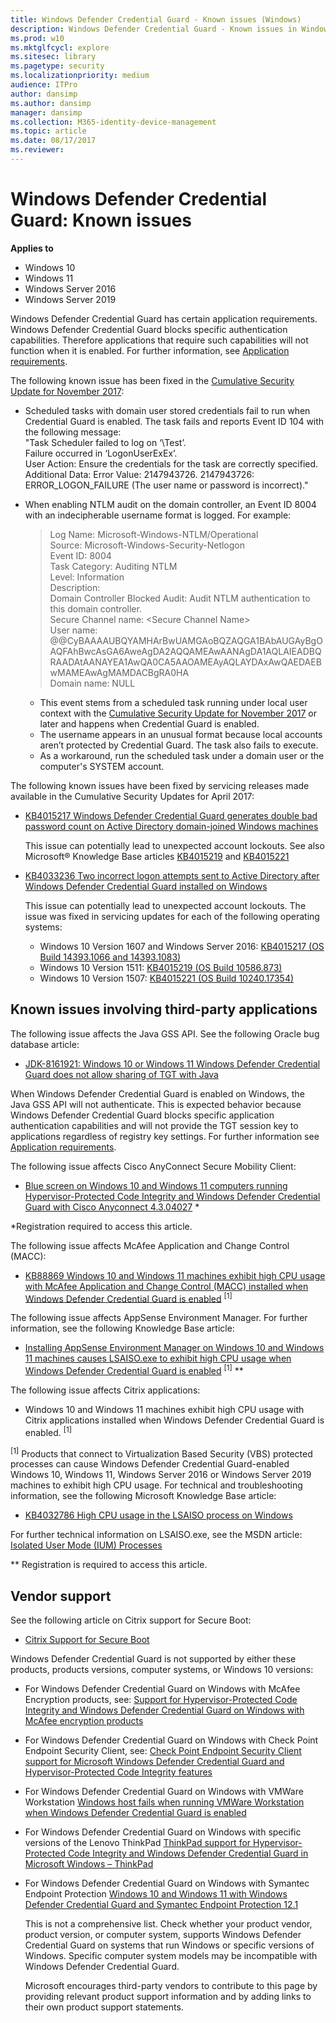 ```yaml
---
title: Windows Defender Credential Guard - Known issues (Windows)
description: Windows Defender Credential Guard - Known issues in Windows Enterprise
ms.prod: w10
ms.mktglfcycl: explore
ms.sitesec: library
ms.pagetype: security
ms.localizationpriority: medium
audience: ITPro
author: dansimp
ms.author: dansimp
manager: dansimp
ms.collection: M365-identity-device-management
ms.topic: article
ms.date: 08/17/2017
ms.reviewer: 
---
```


# Windows Defender Credential Guard: Known issues 

**Applies to**
- Windows 10
- Windows 11
- Windows Server 2016
- Windows Server 2019
 
Windows Defender Credential Guard has certain application requirements. Windows Defender Credential Guard blocks specific authentication capabilities. Therefore applications that require such capabilities will not function when it is enabled. For further information, see [Application requirements](/windows/access-protection/credential-guard/credential-guard-requirements#application-requirements). 

The following known issue has been fixed in the [Cumulative Security Update for November 2017](https://support.microsoft.com/help/4051033):

-  Scheduled tasks with domain user stored credentials fail to run when Credential Guard is enabled. The task fails and reports Event ID 104 with the following message: <br>
   "Task Scheduler failed to log on ‘\Test’. <br>
   Failure occurred in ‘LogonUserExEx’. <br>
   User Action: Ensure the credentials for the task are correctly specified. <br>
   Additional Data: Error Value: 2147943726. 2147943726: ERROR\_LOGON\_FAILURE (The user name or password is incorrect)."
-  When enabling NTLM audit on the domain controller, an Event ID 8004 with an indecipherable username format is logged. For example:
   > Log Name: Microsoft-Windows-NTLM/Operational  
    Source: Microsoft-Windows-Security-Netlogon  
    Event ID: 8004  
    Task Category: Auditing NTLM  
    Level:         Information  
    Description:  
    Domain Controller Blocked Audit: Audit NTLM authentication to this domain controller.  
    Secure Channel name: \<Secure Channel Name>  
    User name:  
    @@CyBAAAAUBQYAMHArBwUAMGAoBQZAQGA1BAbAUGAyBgOAQFAhBwcAsGA6AweAgDA2AQQAMEAwAANAgDA1AQLAIEADBQRAADAtAANAYEA1AwQA0CA5AAOAMEAyAQLAYDAxAwQAEDAEBwMAMEAwAgMAMDACBgRA0HA  
    Domain name: NULL
    
    - This event stems from a scheduled task running under local user context with the [Cumulative Security Update for November 2017](https://support.microsoft.com/topic/november-27-2017-kb4051033-os-build-14393-1914-447b6b88-e75d-0a24-9ab9-5dcda687aaf4) or later and happens when Credential Guard is enabled.
    - The username appears in an unusual format because local accounts aren’t protected by Credential Guard. The task also fails to execute.
    - As a workaround, run the scheduled task under a domain user or the computer's SYSTEM account.

The following known issues have been fixed by servicing releases made available in the Cumulative Security Updates for April 2017:

- [KB4015217 Windows Defender Credential Guard generates double bad password count on Active Directory domain-joined Windows machines](https://support.microsoft.com/help/4015217/windows-10-update-kb4015217)

     This issue can potentially lead to unexpected account lockouts. See also Microsoft® Knowledge Base articles [KB4015219](https://support.microsoft.com/help/4015219/windows-10-update-kb4015219) and [KB4015221](https://support.microsoft.com/help/4015221/windows-10-update-kb4015221)


- [KB4033236 Two incorrect logon attempts sent to Active Directory after Windows Defender Credential Guard installed on Windows](https://support.microsoft.com/help/4033236/two-incorrect-logon-attempts-sent-to-active-directory-after-credential?preview)

    This issue can potentially lead to unexpected account lockouts. The issue was fixed in servicing updates for each of the following operating systems:

    - Windows 10 Version 1607 and Windows Server 2016: 
    [KB4015217 (OS Build 14393.1066 and 14393.1083)](https://support.microsoft.com/help/4015217) 
    - Windows 10 Version 1511: [KB4015219 (OS Build 10586.873)](https://support.microsoft.com/help/4015219)
    - Windows 10 Version 1507: [KB4015221 (OS Build 10240.17354)](https://support.microsoft.com/help/4015221)

## Known issues involving third-party applications

The following issue affects the Java GSS API. See the following Oracle bug database article: 

- [JDK-8161921: Windows 10 or Windows 11 Windows Defender Credential Guard does not allow sharing of TGT with Java](http://bugs.java.com/bugdatabase/view_bug.do?bug_id=8161921)

When Windows Defender Credential Guard is enabled on Windows, the Java GSS API will not authenticate. This is expected behavior because Windows Defender Credential Guard blocks specific application authentication capabilities and will not provide the TGT session key to applications regardless of registry key settings. For further information see [Application requirements](/windows/access-protection/credential-guard/credential-guard-requirements#application-requirements).

The following issue affects Cisco AnyConnect Secure Mobility Client:

- [Blue screen on Windows 10 and Windows 11 computers running Hypervisor-Protected Code Integrity and Windows Defender Credential Guard with Cisco Anyconnect 4.3.04027](https://quickview.cloudapps.cisco.com/quickview/bug/CSCvc66692) \*

*Registration required to access this article. 

The following issue affects McAfee Application and Change Control (MACC):
- [KB88869 Windows 10 and Windows 11 machines exhibit high CPU usage with McAfee Application and Change Control (MACC) installed when Windows Defender Credential Guard is enabled](https://kc.mcafee.com/corporate/index?page=content&id=KB88869) <sup>[1]</sup>
   

The following issue affects AppSense Environment Manager.
  For further information, see the following Knowledge Base article:
- [Installing AppSense Environment Manager on Windows 10 and Windows 11 machines causes LSAISO.exe to exhibit high CPU usage when Windows Defender Credential Guard is enabled](http://www.appsense.com/kb/160525073917945) <sup>[1]</sup> \**

The following issue affects Citrix applications:
- Windows 10 and Windows 11 machines exhibit high CPU usage with Citrix applications installed when Windows Defender Credential Guard is enabled. <sup>[1]</sup>

<sup>[1]</sup> Products that connect to Virtualization Based Security (VBS) protected processes can cause Windows Defender Credential Guard-enabled Windows 10, Windows 11, Windows Server 2016 or Windows Server 2019 machines to exhibit high CPU usage. For technical and troubleshooting information, see the following Microsoft Knowledge Base article:

- [KB4032786 High CPU usage in the LSAISO process on Windows](https://support.microsoft.com/help/4032786)
    
For further technical information on LSAISO.exe, see the MSDN article: [Isolated User Mode (IUM) Processes](/windows/win32/procthread/isolated-user-mode--ium--processes)
    

  \** Registration is required to access this article.


## Vendor support

See the following article on Citrix support for Secure Boot:
- [Citrix Support for Secure Boot](https://www.citrix.com/blogs/2016/12/08/windows-server-2016-hyper-v-secure-boot-support-now-available-in-xenapp-7-12/)

Windows Defender Credential Guard is not supported by either these products, products versions, computer systems, or Windows 10 versions:

- For Windows Defender Credential Guard on Windows with McAfee Encryption products, see:
  [Support for Hypervisor-Protected Code Integrity and Windows Defender Credential Guard on Windows with McAfee encryption products](https://kc.mcafee.com/corporate/index?page=content&id=KB86009)

- For Windows Defender Credential Guard on Windows with Check Point Endpoint Security Client, see:
  [Check Point Endpoint Security Client support for Microsoft Windows Defender Credential Guard and Hypervisor-Protected Code Integrity features](https://supportcenter.checkpoint.com/supportcenter/portal?eventSubmit_doGoviewsolutiondetails=&solutionid=sk113912)

- For Windows Defender Credential Guard on Windows with VMWare Workstation
  [Windows host fails when running VMWare Workstation when Windows Defender Credential Guard is enabled](https://kb.vmware.com/selfservice/microsites/search.do?language=en_US&cmd=displayKC&externalId=2146361)

- For Windows Defender Credential Guard on Windows with specific versions of the Lenovo ThinkPad
  [ThinkPad support for Hypervisor-Protected Code Integrity and Windows Defender Credential Guard in Microsoft Windows – ThinkPad](https://support.lenovo.com/in/en/solutions/ht503039)

- For Windows Defender Credential Guard on Windows with Symantec Endpoint Protection
  [Windows 10 and Windows 11 with Windows Defender Credential Guard and Symantec Endpoint Protection 12.1](https://www.symantec.com/connect/forums/windows-10-device-guard-credentials-guard-and-sep-121)

  This is not a comprehensive list. Check whether your product vendor, product version, or computer system, supports Windows Defender Credential Guard on systems that run Windows or specific versions of Windows. Specific computer system models may be incompatible with Windows Defender Credential Guard. 

  Microsoft encourages third-party vendors to contribute to this page by providing relevant product support information and by adding links to their own product support statements.
